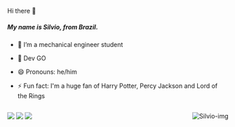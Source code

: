  Hi there 👋
 ##### My name is Silvio, from Brazil. <h4>

- 🔭 I’m a mechanical engineer student
- 🌱 Dev GO
- 😄 Pronouns: he/him
- ⚡️ Fun fact: I'm a huge fan of Harry Potter, Percy Jackson and Lord of the Rings

  ##

 <div>
   <a href = "https://www.linkedin.com/in/silviogomes01/" target="_blank"><img src="https://img.shields.io/badge/LinkedIn-0077B5?style=for-the-badge&logo=linkedin&logoColor=white" target="_blank"></a>
   <a href = "https://twitter.com/ttv_iitwice" target="_blank"><img src="https://img.shields.io/badge/Twitter-1DA1F2?style=for-the-badge&logo=twitter&logoColor=white" target"_blank"></a>
   <a href = "mailto:silviopgomes@gmail.com" target="_blank"><img src="https://img.shields.io/badge/Gmail-D14836?style=for-the-badge&logo=gmail&logoColor=white" target"_blank"></a>
   <img align="right" alt="Silvio-img" src="https://cdn.discordapp.com/attachments/948667102313721927/948667515981152277/oi_3.png">
 </div>

